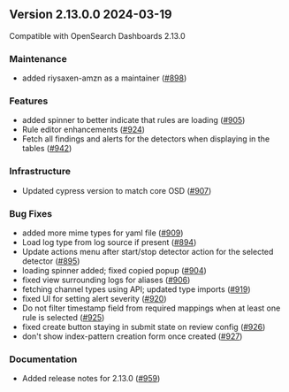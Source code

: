 ## Version 2.13.0.0 2024-03-19

Compatible with OpenSearch Dashboards 2.13.0

### Maintenance
* added riysaxen-amzn as a maintainer ([#898](https://github.com/opensearch-project/security-analytics-dashboards-plugin/pull/898))

### Features
* added spinner to better indicate that rules are loading ([#905](https://github.com/opensearch-project/security-analytics-dashboards-plugin/pull/905))
* Rule editor enhancements ([#924](https://github.com/opensearch-project/security-analytics-dashboards-plugin/pull/924))
* Fetch all findings and alerts for the detectors when displaying in the tables ([#942](https://github.com/opensearch-project/security-analytics-dashboards-plugin/pull/942))

### Infrastructure
* Updated cypress version to match core OSD ([#907](https://github.com/opensearch-project/security-analytics-dashboards-plugin/pull/907))

### Bug Fixes
* added more mime types for yaml file ([#909](https://github.com/opensearch-project/security-analytics-dashboards-plugin/pull/909))
* Load log type from log source if present ([#894](https://github.com/opensearch-project/security-analytics-dashboards-plugin/pull/894))
* Update actions menu after start/stop detector action for the selected detector ([#895](https://github.com/opensearch-project/security-analytics-dashboards-plugin/pull/895))
* loading spinner added; fixed copied popup ([#904](https://github.com/opensearch-project/security-analytics-dashboards-plugin/pull/904))
* fixed view surrounding logs for aliases ([#906](https://github.com/opensearch-project/security-analytics-dashboards-plugin/pull/906))
* fetching channel types using API; updated type imports ([#919](https://github.com/opensearch-project/security-analytics-dashboards-plugin/pull/919))
* fixed UI for setting alert severity ([#920](https://github.com/opensearch-project/security-analytics-dashboards-plugin/pull/920))
* Do not filter timestamp field from required mappings when at least one rule is selected ([#925](https://github.com/opensearch-project/security-analytics-dashboards-plugin/pull/925))
* fixed create button staying in submit state on review config ([#926](https://github.com/opensearch-project/security-analytics-dashboards-plugin/pull/926))
* don't show index-pattern creation form once created ([#927](https://github.com/opensearch-project/security-analytics-dashboards-plugin/pull/927))

### Documentation
* Added release notes for 2.13.0 ([#959](https://github.com/opensearch-project/security-analytics-dashboards-plugin/pull/959))